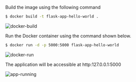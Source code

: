 Build the image using the following command

```bash
$ docker build -t flask-app-hello-world . 
```
![docker-build](https://user-images.githubusercontent.com/59412013/195299902-48af43aa-4f82-4980-afc0-9202184c71af.png)




Run the Docker container using the command shown below.

```bash
$ docker run -d -p 5000:5000 flask-app-hello-world
```
![docker-run](https://user-images.githubusercontent.com/59412013/195299956-27ddfadf-cf6f-4124-ab31-d798ca972a93.png)



The application will be accessible at http:127.0.0.1:5000 


![app-running](https://user-images.githubusercontent.com/59412013/195300009-d1728edd-3144-48c7-a62c-8d9e748da8ff.png)
